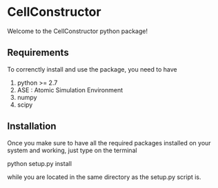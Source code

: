 # CellConstructor

Welcome to the CellConstructor python package!

## Requirements

To correnctly install and use the package, you need to have
1. python >= 2.7
2. ASE : Atomic Simulation Environment
3. numpy
4. scipy

## Installation

Once you make sure to have all the required packages installed on your system
and working, just type on the terminal

python setup.py install

while you are located in the same directory as the setup.py script is.